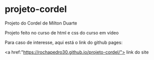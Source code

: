 # projeto-cordel
Projeto do Cordel de Milton Duarte

Projeto feito no curso de html e css do curso em vídeo

Para caso de interesse, aqui está o link do github pages: 

<a href:"https://rochapedro30.github.io/projeto-cordel/"> link do site</a>
